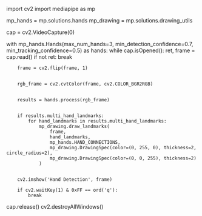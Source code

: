 import cv2
import mediapipe as mp

mp_hands = mp.solutions.hands
mp_drawing = mp.solutions.drawing_utils

cap = cv2.VideoCapture(0)


with mp_hands.Hands(max_num_hands=3, min_detection_confidence=0.7, min_tracking_confidence=0.5) as hands:
    while cap.isOpened():
        ret, frame = cap.read()
        if not ret:
            break


        frame = cv2.flip(frame, 1)


        rgb_frame = cv2.cvtColor(frame, cv2.COLOR_BGR2RGB)


        results = hands.process(rgb_frame)
   

        if results.multi_hand_landmarks:
            for hand_landmarks in results.multi_hand_landmarks:
                mp_drawing.draw_landmarks(
                    frame,
                    hand_landmarks,
                    mp_hands.HAND_CONNECTIONS,
                    mp_drawing.DrawingSpec(color=(0, 255, 0), thickness=2, circle_radius=2),
                    mp_drawing.DrawingSpec(color=(0, 0, 255), thickness=2)
                )


        cv2.imshow('Hand Detection', frame)

        if cv2.waitKey(1) & 0xFF == ord('q'):
            break

cap.release()
cv2.destroyAllWindows()

